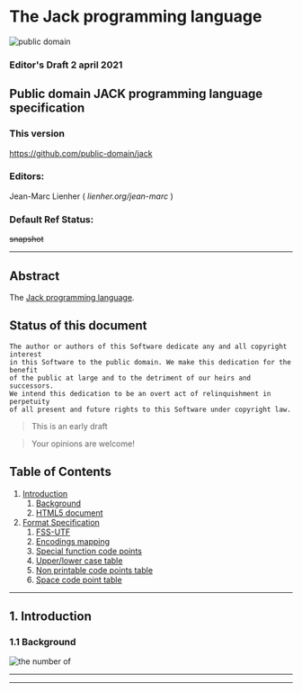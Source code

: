 The Jack programming language
=============================

![public domain](https://avatars.githubusercontent.com/u/34268323?v=4)

### Editor's Draft 2 april 2021

Public domain JACK programming language specification
-----------------------------------------------------

### This version 
https://github.com/public-domain/jack

### Editors:
Jean-Marc Lienher ( *lienher.org/jean-marc* )

### Default Ref Status:
~~snapshot~~

***

Abstract
--------

The [Jack programming language][1].

Status of this document
-----------------------

``` 
The author or authors of this Software dedicate any and all copyright interest 
in this Software to the public domain. We make this dedication for the benefit
of the public at large and to the detriment of our heirs and successors. 
We intend this dedication to be an overt act of relinquishment in perpetuity 
of all present and future rights to this Software under copyright law. 
```
> This is an early draft

> Your opinions are welcome!


Table of Contents
-----------------

1. [Introduction](#1-introduction)
     1. [Background](#11-background)
     2. [HTML5 document](#12-html5document)
2. [Format Specification]()
     1. [FSS-UTF]()
     2. [Encodings mapping]()
     3. [Special function code points]()
     4. [Upper/lower case table]()
     5. [Non printable code points table]()
     6. [Space code point table]()
     
***

## 1. Introduction



### 1.1 Background

![the number of](https://raw.githubusercontent.com/public-domain/jack/main/img/beast.jpg)

***
[1]: https://www.nand2tetris.org/project09
[2]: https://www.csie.ntu.edu.tw/~cyy/courses/introCS/13fall/lectures/handouts/lec11_Jack.pdf
[3]: https://www.youtube.com/watch?v=KBTg0ju4rxM&list=PLrDd_kMiAuNmllp9vuPqCuttC1XL9VyVh
[4]: https://www.youtube.com/watch?v=kq_GSIw0X0w
[5]: https://commons.wikimedia.org/wiki/File:UN_emblem_blue.svg
[6]: https://tekeye.uk/playing_cards/svg-playing-cards 
***


